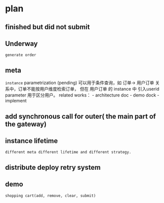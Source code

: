 # plan

## finished but did not submit

## Underway

    generate order
        
## meta

`instance` parametrization (pending)
    可以用于条件查询，如 订单-> 用户订单 关系中，订单不能按用户维度检索订单，
    但在 用户订单 的 instance 中 引入userid parameter 用于区分用户。
    related works：
        - architecture doc
        - demo dock
        - implement

## add synchronous call for outer( the main part of the gateway)

## instance lifetime
    different meta different lifetime and different strategy.

## distribute deploy retry system

## demo
    shopping cart(add, remove, clear, submit)

